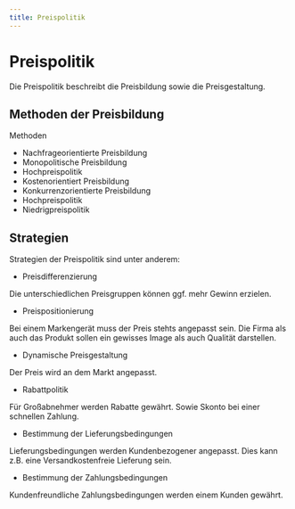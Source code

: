 ```yaml
---
title: Preispolitik
---
```


# Preispolitik

Die Preispolitik beschreibt die Preisbildung sowie die Preisgestaltung.

## Methoden der Preisbildung

Methoden

-   Nachfrageorientierte Preisbildung
-   Monopolitische Preisbildung
-   Hochpreispolitik
-   Kostenorientiert Preisbildung
-   Konkurrenzorientierte Preisbildung
-   Hochpreispolitik
-   Niedrigpreispolitik

## Strategien

Strategien der Preispolitik sind unter anderem:

-   Preisdifferenzierung


Die unterschiedlichen Preisgruppen können ggf. mehr Gewinn erzielen.

-   Preispositionierung


Bei einem Markengerät muss der Preis stehts angepasst sein. Die Firma
als auch das Produkt sollen ein gewisses Image als auch Qualität
darstellen.

-   Dynamische Preisgestaltung


Der Preis wird an dem Markt angepasst.

-   Rabattpolitik


Für Großabnehmer werden Rabatte gewährt. Sowie Skonto bei einer
schnellen Zahlung.

-   Bestimmung der Lieferungsbedingungen


Lieferungsbedingungen werden Kundenbezogener angepasst. Dies kann z.B.
eine Versandkostenfreie Lieferung sein.

-   Bestimmung der Zahlungsbedingungen


Kundenfreundliche Zahlungsbedingungen werden einem Kunden gewährt.
